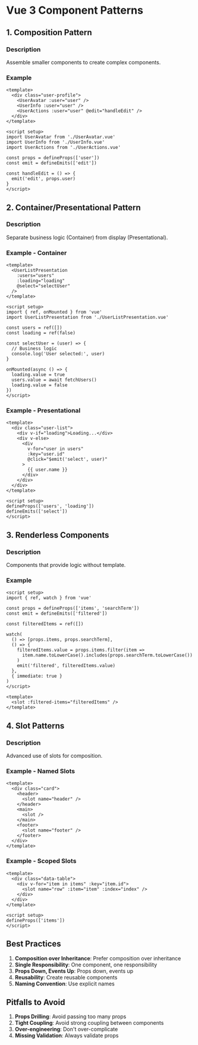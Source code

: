 # Vue 3 Component Patterns

## 1. Composition Pattern

### Description
Assemble smaller components to create complex components.

### Example
```vue
<template>
  <div class="user-profile">
    <UserAvatar :user="user" />
    <UserInfo :user="user" />
    <UserActions :user="user" @edit="handleEdit" />
  </div>
</template>

<script setup>
import UserAvatar from './UserAvatar.vue'
import UserInfo from './UserInfo.vue'
import UserActions from './UserActions.vue'

const props = defineProps(['user'])
const emit = defineEmits(['edit'])

const handleEdit = () => {
  emit('edit', props.user)
}
</script>
```

## 2. Container/Presentational Pattern

### Description
Separate business logic (Container) from display (Presentational).

### Example - Container
```vue
<template>
  <UserListPresentation 
    :users="users"
    :loading="loading"
    @select="selectUser"
  />
</template>

<script setup>
import { ref, onMounted } from 'vue'
import UserListPresentation from './UserListPresentation.vue'

const users = ref([])
const loading = ref(false)

const selectUser = (user) => {
  // Business logic
  console.log('User selected:', user)
}

onMounted(async () => {
  loading.value = true
  users.value = await fetchUsers()
  loading.value = false
})
</script>
```

### Example - Presentational
```vue
<template>
  <div class="user-list">
    <div v-if="loading">Loading...</div>
    <div v-else>
      <div 
        v-for="user in users" 
        :key="user.id"
        @click="$emit('select', user)"
      >
        {{ user.name }}
      </div>
    </div>
  </div>
</template>

<script setup>
defineProps(['users', 'loading'])
defineEmits(['select'])
</script>
```

## 3. Renderless Components

### Description
Components that provide logic without template.

### Example
```vue
<script setup>
import { ref, watch } from 'vue'

const props = defineProps(['items', 'searchTerm'])
const emit = defineEmits(['filtered'])

const filteredItems = ref([])

watch(
  () => [props.items, props.searchTerm],
  () => {
    filteredItems.value = props.items.filter(item =>
      item.name.toLowerCase().includes(props.searchTerm.toLowerCase())
    )
    emit('filtered', filteredItems.value)
  },
  { immediate: true }
)
</script>

<template>
  <slot :filtered-items="filteredItems" />
</template>
```

## 4. Slot Patterns

### Description
Advanced use of slots for composition.

### Example - Named Slots
```vue
<template>
  <div class="card">
    <header>
      <slot name="header" />
    </header>
    <main>
      <slot />
    </main>
    <footer>
      <slot name="footer" />
    </footer>
  </div>
</template>
```

### Example - Scoped Slots
```vue
<template>
  <div class="data-table">
    <div v-for="item in items" :key="item.id">
      <slot name="row" :item="item" :index="index" />
    </div>
  </div>
</template>

<script setup>
defineProps(['items'])
</script>
```

## Best Practices

1. **Composition over Inheritance**: Prefer composition over inheritance
2. **Single Responsibility**: One component, one responsibility
3. **Props Down, Events Up**: Props down, events up
4. **Reusability**: Create reusable components
5. **Naming Convention**: Use explicit names

## Pitfalls to Avoid

1. **Props Drilling**: Avoid passing too many props
2. **Tight Coupling**: Avoid strong coupling between components
3. **Over-engineering**: Don't over-complicate
4. **Missing Validation**: Always validate props

